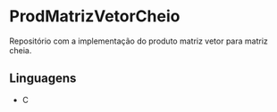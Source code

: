 # ProdMatrizVetorCheio

Repositório com a implementação do produto matriz vetor para matriz cheia.

## Linguagens

* C
